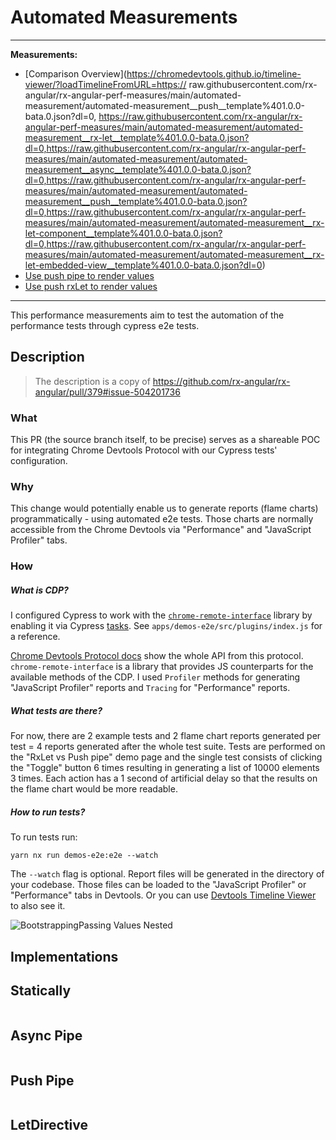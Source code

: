 # Automated Measurements

---

**Measurements:**
- [Comparison Overview](https://chromedevtools.github.io/timeline-viewer/?loadTimelineFromURL=https://
raw.githubusercontent.com/rx-angular/rx-angular-perf-measures/main/automated-measurement/automated-measurement__push__template%401.0.0-bata.0.json?dl=0,
https://raw.githubusercontent.com/rx-angular/rx-angular-perf-measures/main/automated-measurement/automated-measurement__rx-let__template%401.0.0-bata.0.json?dl=0,https://raw.githubusercontent.com/rx-angular/rx-angular-perf-measures/main/automated-measurement/automated-measurement__async__template%401.0.0-bata.0.json?dl=0,https://raw.githubusercontent.com/rx-angular/rx-angular-perf-measures/main/automated-measurement/automated-measurement__push__template%401.0.0-bata.0.json?dl=0,https://raw.githubusercontent.com/rx-angular/rx-angular-perf-measures/main/automated-measurement/automated-measurement__rx-let-component__template%401.0.0-bata.0.json?dl=0,https://raw.githubusercontent.com/rx-angular/rx-angular-perf-measures/main/automated-measurement/automated-measurement__rx-let-embedded-view__template%401.0.0-bata.0.json?dl=0)
- [Use push pipe to render values](https://chromedevtools.github.io/timeline-viewer/?loadTimelineFromURL=https://raw.githubusercontent.com/rx-angular/rx-angular-perf-measures/main/automated-measurement/automated-measurement__push__template%401.0.0-bata.0.json?dl=0)
- [Use push rxLet to render values](https://chromedevtools.github.io/timeline-viewer/?loadTimelineFromURL=https://raw.githubusercontent.com/rx-angular/rx-angular-perf-measures/main/automated-measurement/automated-measurement__rx-let__template%401.0.0-bata.0.json?dl=0)

---

This performance measurements aim to test the automation of the performance tests through cypress e2e tests.

## Description

> The description is a copy of https://github.com/rx-angular/rx-angular/pull/379#issue-504201736

### What

This PR (the source branch itself, to be precise) serves as a shareable POC for integrating Chrome Devtools Protocol with our Cypress tests' configuration.

### Why

This change would potentially enable us to generate reports (flame charts) programmatically - using automated e2e tests. Those charts are normally accessible from the Chrome Devtools via "Performance" and "JavaScript Profiler" tabs.

### How

##### What is CDP?

I configured Cypress to work with the [`chrome-remote-interface`](https://github.com/cyrus-and/chrome-remote-interface) library by enabling it via Cypress [tasks](https://docs.cypress.io/api/commands/task.html). See `apps/demos-e2e/src/plugins/index.js` for a reference.

[Chrome Devtools Protocol docs](https://chromedevtools.github.io/devtools-protocol/) show the whole API from this protocol. `chrome-remote-interface` is a library that provides JS counterparts for the available methods of the CDP. I used `Profiler` methods for generating "JavaScript Profiler" reports and `Tracing` for "Performance" reports.

##### What tests are there?

For now, there are 2 example tests and 2 flame chart reports generated per test = 4 reports generated after the whole test suite. Tests are performed on the "RxLet vs Push pipe" demo page and the single test consists of clicking the "Toggle" button 6 times resulting in generating a list of 10000 elements 3 times. Each action has a 1 second of artificial delay so that the results on the flame chart would be more readable.

##### How to run tests?

To run tests run:
```
yarn nx run demos-e2e:e2e --watch
```

The `--watch` flag is optional. Report files will be generated in the directory of your codebase. Those files can be loaded to the "JavaScript Profiler" or "Performance" tabs in Devtools. Or you can use [Devtools Timeline Viewer](https://chromedevtools.github.io/timeline-viewer/) to also see it.

![BootstrappingPassing Values Nested](https://github.com/rx-angular/rx-angular-perf-measures/blob/main/automated-measurement/automated-measurement.png)

## Implementations


## Statically

```typescript

```

## Async Pipe

```typescript

```

## Push Pipe

```typescript

```

## LetDirective

```typescript

```

